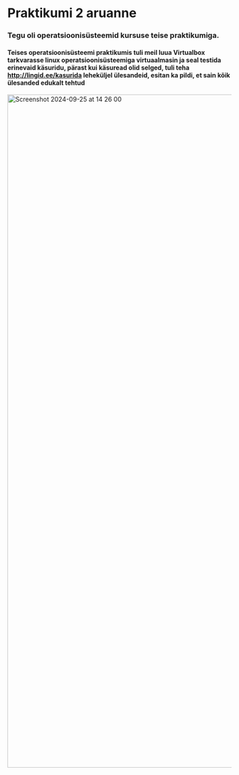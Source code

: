 # Praktikumi 2 aruanne

### Tegu oli operatsioonisüsteemid kursuse teise praktikumiga.
#### Teises operatsioonisüsteemi praktikumis tuli meil luua Virtualbox tarkvarasse linux operatsioonisüsteemiga virtuaalmasin ja seal testida erinevaid käsuridu, pärast kui käsuread olid selged, tuli teha http://lingid.ee/kasurida leheküljel ülesandeid, esitan ka pildi, et sain kõik ülesanded edukalt tehtud

<img width="1512" alt="Screenshot 2024-09-25 at 14 26 00" src="https://github.com/user-attachments/assets/e400a68b-481d-4743-bcb5-8d53d66a827b">
